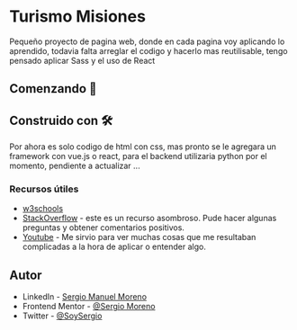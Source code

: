 # Turismo Misiones

Pequeño proyecto de pagina web, donde en cada pagina voy aplicando lo aprendido, todavia falta arreglar el codigo y hacerlo mas reutilisable, tengo pensado aplicar Sass y el uso de React

## Comenzando 🚀

## Construido con 🛠️

Por ahora es solo codigo de html con css, mas pronto se le agregara un framework con vue.js o react, para el backend utilizaria python por el momento, pendiente a actualizar ...


### Recursos útiles

- [w3schools](https://www.w3schools.com/)
- [StackOverflow](https://stackoverflow.com/) - este es un recurso asombroso. Pude hacer algunas preguntas y obtener comentarios positivos.
- [Youtube](https://www.youtube.com/) - Me sirvio para ver muchas cosas que me resultaban complicadas a la hora de aplicar o entender algo.


## Autor

- LinkedIn - [Sergio Manuel Moreno](https://www.linkedin.com/in/sergiomanuelmoreno0/)
- Frontend Mentor - [@Sergio Moreno](https://www.frontendmentor.io/profile/SergioMMoreno)
- Twitter - [@SoySergio](https://twitter.com/SoyNeroo)
